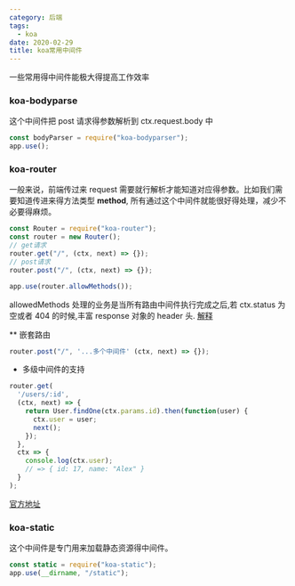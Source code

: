 ```yaml
---
category: 后端
tags:
  - koa
date: 2020-02-29
title: koa常用中间件
---
```


一些常用得中间件能极大得提高工作效率

<!--more-->

### koa-bodyparse

这个中间件把 post 请求得参数解析到 ctx.request.body 中

```js
const bodyParser = require("koa-bodyparser");
app.use();
```

### koa-router

一般来说，前端传过来 request 需要就行解析才能知道对应得参数。比如我们需要知道传进来得方法类型 **method**, 所有通过这个中间件就能很好得处理，减少不必要得麻烦。

```js
const Router = require("koa-router");
const router = new Router();
// get请求
router.get("/", (ctx, next) => {});
// post请求
router.post("/", (ctx, next) => {});

app.use(router.allowMethods());
```

allowedMethods 处理的业务是当所有路由中间件执行完成之后,若 ctx.status 为空或者 404 的时候,丰富 response 对象的 header 头. [解释](https://www.jianshu.com/p/fef91266a44c)

** 嵌套路由
```js
router.post("/", '...多个中间件' (ctx, next) => {});
```

* 多级中间件的支持
```js
router.get(
  '/users/:id',
  (ctx, next) => {
    return User.findOne(ctx.params.id).then(function(user) {
      ctx.user = user;
      next();
    });
  },
  ctx => {
    console.log(ctx.user);
    // => { id: 17, name: "Alex" }
  }
);
```

[官方地址](https://github.com/ZijianHe/koa-router)

### koa-static

这个中间件是专门用来加载静态资源得中间件。

```js
const static = require("koa-static");
app.use(__dirname, "/static");
```
